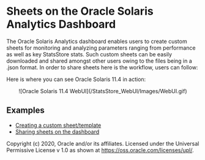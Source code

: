 #  Sheets on the Oracle Solaris Analytics Dashboard

The Oracle Solaris Analytics dashboard enables users to create custom sheets for monitoring and analyzing parameters ranging from performance as well as key StatsStore stats. Such custom sheets can be easily downloaded and shared amongst other users owing to the files being in a .json format. In order to share sheets here is the workflow, users can follow:

Here is where you can see Oracle Solaris 11.4 in action: 

<center>![Oracle Solaris 11.4 WebUI](/StatsStore_WebUI/Images/WebUI.gif)</center>

## Examples

- [Creating a custom sheet/template](Creating_Sheets)
- [Sharing sheets on the dashboard](Sharing_Sheets)









Copyright (c) 2020, Oracle and/or its affiliates.
 Licensed under the Universal Permissive License v 1.0 as shown at <https://oss.oracle.com/licenses/upl/>.
